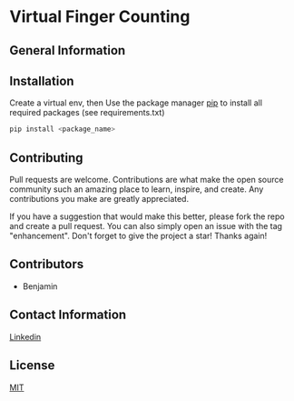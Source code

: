 # Virtual Finger Counting


## General Information



## Installation
Create a virtual env, then
Use the package manager [pip](https://pip.pypa.io/en/stable/) to install all required packages (see requirements.txt)

```bash
pip install <package_name>
```


## Contributing
Pull requests are welcome. Contributions are what make the open source community such an amazing place to learn, inspire, and create. Any contributions you make are greatly appreciated.

If you have a suggestion that would make this better, please fork the repo and create a pull request.
You can also simply open an issue with the tag "enhancement". Don't forget to give the project a star! Thanks again!

## Contributors
- Benjamin


## Contact Information
[Linkedin](https://www.linkedin.com/in/onyedikachi-benjamin-ogbonna-218404177/)


## License
[MIT](https://choosealicense.com/licenses/mit/)
